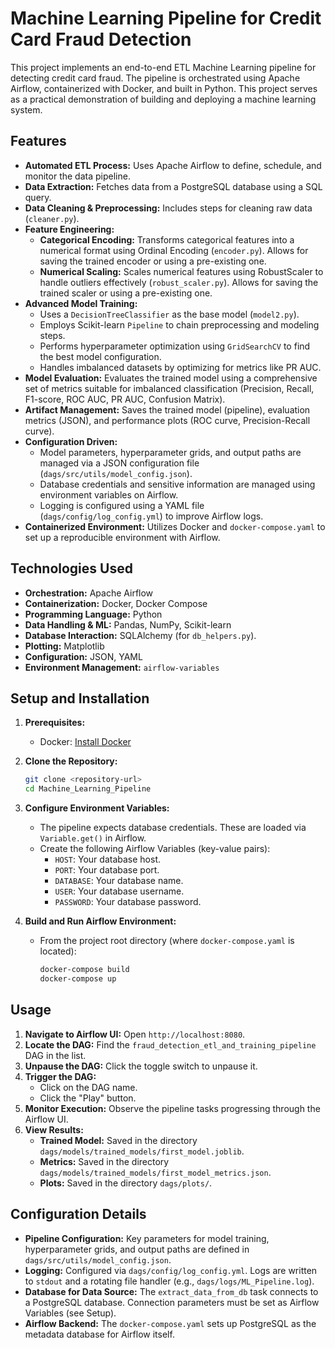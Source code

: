 # Machine Learning Pipeline for Credit Card Fraud Detection

This project implements an end-to-end ETL Machine Learning pipeline for detecting credit card fraud. The pipeline is orchestrated using Apache Airflow, containerized with Docker, and built in Python. This project serves as a practical demonstration of building and deploying a machine learning system.

## Features

*   **Automated ETL Process:** Uses Apache Airflow to define, schedule, and monitor the data pipeline.
*   **Data Extraction:** Fetches data from a PostgreSQL database using a SQL query.
*   **Data Cleaning & Preprocessing:** Includes steps for cleaning raw data (`cleaner.py`).
*   **Feature Engineering:**
    *   **Categorical Encoding:** Transforms categorical features into a numerical format using Ordinal Encoding (`encoder.py`). Allows for saving the trained encoder or using a pre-existing one.
    *   **Numerical Scaling:** Scales numerical features using RobustScaler to handle outliers effectively (`robust_scaler.py`). Allows for saving the trained scaler or using a pre-existing one.
*   **Advanced Model Training:**
    *   Uses a `DecisionTreeClassifier` as the base model (`model2.py`).
    *   Employs Scikit-learn `Pipeline` to chain preprocessing and modeling steps.
    *   Performs hyperparameter optimization using `GridSearchCV` to find the best model configuration.
    *   Handles imbalanced datasets by optimizing for metrics like PR AUC.
*   **Model Evaluation:** Evaluates the trained model using a comprehensive set of metrics suitable for imbalanced classification (Precision, Recall, F1-score, ROC AUC, PR AUC, Confusion Matrix).
*   **Artifact Management:** Saves the trained model (pipeline), evaluation metrics (JSON), and performance plots (ROC curve, Precision-Recall curve).
*   **Configuration Driven:**
    *   Model parameters, hyperparameter grids, and output paths are managed via a JSON configuration file (`dags/src/utils/model_config.json`).
    *   Database credentials and sensitive information are managed using environment variables on Airflow.
    *   Logging is configured using a YAML file (`dags/config/log_config.yml`) to improve Airflow logs.
*   **Containerized Environment:** Utilizes Docker and `docker-compose.yaml` to set up a reproducible environment with Airflow.

## Technologies Used

*   **Orchestration:** Apache Airflow
*   **Containerization:** Docker, Docker Compose
*   **Programming Language:** Python
*   **Data Handling & ML:** Pandas, NumPy, Scikit-learn
*   **Database Interaction:** SQLAlchemy (for `db_helpers.py`).
*   **Plotting:** Matplotlib
*   **Configuration:** JSON, YAML
*   **Environment Management:** `airflow-variables`

## Setup and Installation

1.  **Prerequisites:**
    *   Docker: [Install Docker](https://docs.docker.com/get-docker/)

2.  **Clone the Repository:**
    ```bash
    git clone <repository-url>
    cd Machine_Learning_Pipeline
    ```

3.  **Configure Environment Variables:**
    *   The pipeline expects database credentials. These are loaded via `Variable.get()` in Airflow.
    *   Create the following Airflow Variables (key-value pairs):
        *   `HOST`: Your database host.
        *   `PORT`: Your database port.
        *   `DATABASE`: Your database name.
        *   `USER`: Your database username.
        *   `PASSWORD`: Your database password.

4.  **Build and Run Airflow Environment:**
    *   From the project root directory (where `docker-compose.yaml` is located):
        ```bash
        docker-compose build
        docker-compose up
        ```

## Usage

1.  **Navigate to Airflow UI:** Open `http://localhost:8080`.
2.  **Locate the DAG:** Find the `fraud_detection_etl_and_training_pipeline` DAG in the list.
3.  **Unpause the DAG:** Click the toggle switch to unpause it.
4.  **Trigger the DAG:**
    *   Click on the DAG name.
    *   Click the "Play" button.
5.  **Monitor Execution:** Observe the pipeline tasks progressing through the Airflow UI.
6.  **View Results:**
    *   **Trained Model:** Saved in the directory `dags/models/trained_models/first_model.joblib`.
    *   **Metrics:** Saved in the directory  `dags/models/trained_models/first_model_metrics.json`.
    *   **Plots:** Saved in the directory `dags/plots/`.

## Configuration Details

*   **Pipeline Configuration:** Key parameters for model training, hyperparameter grids, and output paths are defined in `dags/src/utils/model_config.json`.
*   **Logging:** Configured via `dags/config/log_config.yml`. Logs are written to `stdout` and a rotating file handler (e.g., `dags/logs/ML_Pipeline.log`).
*   **Database for Data Source:** The `extract_data_from_db` task connects to a PostgreSQL database. Connection parameters must be set as Airflow Variables (see Setup).
*   **Airflow Backend:** The `docker-compose.yaml` sets up PostgreSQL as the metadata database for Airflow itself.

